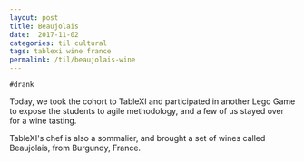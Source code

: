 ```yaml
---
layout: post
title: Beaujolais
date:  2017-11-02
categories: til cultural
tags: tablexi wine france
permalink: /til/beaujolais-wine
---
```


`#drank`

Today, we took the cohort to TableXI and participated in another Lego Game to expose the students to agile methodology, and a few of us stayed over for a wine tasting.

TableXI's chef is also a sommalier, and brought a set of wines called Beaujolais, from Burgundy, France.




